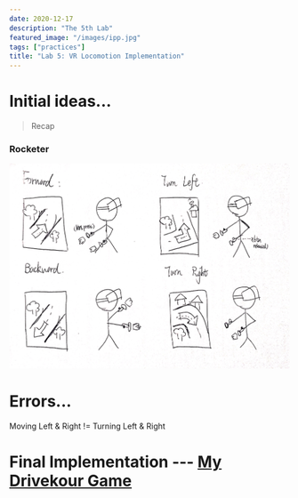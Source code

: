 ```yaml
---
date: 2020-12-17
description: "The 5th Lab"
featured_image: "/images/ipp.jpg"
tags: ["practices"]
title: "Lab 5: VR Locomotion Implementation"
---
```


# Initial ideas...

>Recap
### Rocketer
![rocketer](/images/courses/igd301/P4/rocketer.JPG)  

# Errors...
Moving Left & Right != Turning Left & Right


# Final Implementation --- [My Drivekour Game](https://www.youtube.com/watch?v=wKmwVckSEc8)


